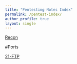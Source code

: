 ```yaml
---
title: "Pentesting Notes Index"
permalink: /pentest-index/
author_profile: true
layout: single
---
```


[Recon](/recon/)

#Ports

[21-FTP](/21-FTP/)
